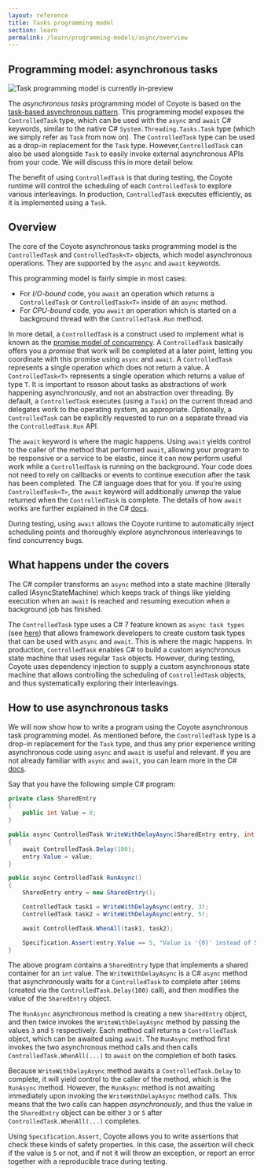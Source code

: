 ```yaml
---
layout: reference
title: Tasks programming model
section: learn
permalink: /learn/programming-models/async/overview
---
```


## Programming model: asynchronous tasks

![Task programming model is currently in-preview](https://img.shields.io/static/v1?style=flat&color=red&label=&message=preview)

The _asynchronous tasks_ programming model of Coyote is based on the [task-based asynchronous
pattern](https://docs.microsoft.com/en-us/dotnet/standard/asynchronous-programming-patterns/task-based-asynchronous-pattern-tap).
This programming model exposes the `ControlledTask` type, which can be used with the `async` and
`await` C# keywords, similar to the native C# `System.Threading.Tasks.Task` type (which we simply
refer as `Task` from now on). The `ControlledTask` type can be used as a drop-in replacement for the
`Task` type. However,`ControlledTask` can also be used alongside `Task` to easily invoke external
asynchronous APIs from your code. We will discuss this in more detail below.

The benefit of using `ControlledTask` is that during testing, the Coyote runtime will control the
scheduling of each `ControlledTask` to explore various interleavings. In production,
`ControlledTask` executes efficiently, as it is implemented using a `Task`.

## Overview

The core of the Coyote asynchronous tasks programming model is the `ControlledTask` and
`ControlledTask<T>` objects, which model asynchronous operations. They are supported by the `async`
and `await` keywords.

This programming model is fairly simple in most cases:
- For _I/O-bound_ code, you `await` an operation which returns a `ControlledTask` or
  `ControlledTask<T>` inside of an `async` method.
- For _CPU-bound_ code, you `await` an operation which is started on a background thread with the
  `ControlledTask.Run` method.

In more detail, a `ControlledTask` is a construct used to implement what is known as the [promise
model of concurrency](https://en.wikipedia.org/wiki/Futures_and_promises). A `ControlledTask`
basically offers you a _promise_ that work will be completed at a later point, letting you
coordinate with this promise using `async` and `await`. A `ControlledTask` represents a single
operation which does not return a value. A `ControlledTask<T>` represents a single operation which
returns a value of type `T`. It is important to reason about tasks as abstractions of work happening
asynchronously, and not an abstraction over threading. By default, a `ControlledTask` executes
(using a `Task`) on the current thread and delegates work to the operating system, as appropriate.
Optionally, a `ControlledTask` can be explicitly requested to run on a separate thread via the
`ControlledTask.Run` API.

The `await` keyword is where the magic happens. Using `await` yields control to the caller of the
method that performed `await`, allowing your program to be responsive or a service to be elastic,
since it can now perform useful work while a `ControlledTask` is running on the background. Your
code does not need to rely on callbacks or events to continue execution after the task has been
completed. The C# language does that for you. If you're using `ControlledTask<T>`, the `await`
keyword will additionally _unwrap_ the value returned when the `ControlledTask` is complete. The
details of how `await` works are further explained in the C#
[docs](https://docs.microsoft.com/en-us/dotnet/standard/asynchronous-programming-patterns/task-based-asynchronous-pattern-tap).

During testing, using `await` allows the Coyote runtime to automatically inject scheduling points
and thoroughly explore asynchronous interleavings to find concurrency bugs.

## What happens under the covers

The C# compiler transforms an `async` method into a state machine (literally called
IAsyncStateMachine) which keeps track of things like yielding execution when an `await` is reached
and resuming execution when a background job has finished.

The `ControlledTask` type uses a C# 7 feature known as `async task types` (see
[here](https://github.com/dotnet/roslyn/blob/master/docs/features/task-types)) that allows
framework developers to create custom task types that can be used with `async` and `await`. This is
where the magic happens. In production, `ControlledTask` enables C# to build a custom asynchronous
state machine that uses regular `Task` objects. However, during testing, Coyote uses dependency
injection to supply a custom asynchronous state machine that allows controlling the scheduling of
`ControlledTask` objects, and thus systematically exploring their interleavings.

## How to use asynchronous tasks

We will now show how to write a program using the Coyote asynchronous task programming model. As
mentioned before, the `ControlledTask` type is a drop-in replacement for the `Task` type, and thus
any prior experience writing asynchronous code using `async` and `await` is useful and relevant. If
you are not already familiar with `async` and `await`, you can learn more in the C#
[docs](https://docs.microsoft.com/en-us/dotnet/standard/async-in-depth).

Say that you have the following simple C# program:

```c#
private class SharedEntry
{
    public int Value = 0;
}

public async ControlledTask WriteWithDelayAsync(SharedEntry entry, int value)
{
    await ControlledTask.Delay(100);
    entry.Value = value;
}

public async ControlledTask RunAsync()
{
    SharedEntry entry = new SharedEntry();

    ControlledTask task1 = WriteWithDelayAsync(entry, 3);
    ControlledTask task2 = WriteWithDelayAsync(entry, 5);

    await ControlledTask.WhenAll(task1, task2);

    Specification.Assert(entry.Value == 5, "Value is '{0}' instead of 5.", entry.Value);
}
```

The above program contains a `SharedEntry` type that implements a shared container for an `int`
value. The `WriteWithDelayAsync` is a C# `async` method that asynchronously waits for a
`ControlledTask` to complete after `100`ms (created via the `ControlledTask.Delay(100)` call), and
then modifies the value of the `SharedEntry` object.

The `RunAsync` asynchronous method is creating a new `SharedEntry` object, and then twice invokes
the `WriteWithDelayAsync` method by passing the values `3` and `5` respectively. Each method call
returns a `ControlledTask` object, which can be awaited using `await`. The `RunAsync` method first
invokes the two asynchronous method calls and then calls `ControlledTask.WhenAll(...)` to `await` on
the completion of both tasks.

Because `WriteWithDelayAsync` method awaits a `ControlledTask.Delay` to complete, it will yield
control to the caller of the method, which is the `RunAsync` method. However, the `RunAsync` method
is not awaiting immediately upon invoking the `WriteWithDelayAsync` method calls. This means that
the two calls can happen _asynchronously_, and thus the value in the `SharedEntry` object can be
either `3` or `5` after `ControlledTask.WhenAll(...)` completes.

Using `Specification.Assert`, Coyote allows you to write assertions that check these kinds of safety
properties. In this case, the assertion will check if the value is `5` or not, and if not it will
throw an exception, or report an error together with a reproducible trace during testing.
